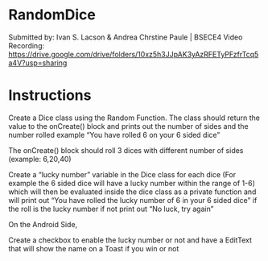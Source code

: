 # RandomDice
Submitted by: Ivan S. Lacson & Andrea Chrstine Paule | BSECE4
Video Recording: https://drive.google.com/drive/folders/10xz5h3JJpAK3yAzRFETyPFzfrTcq5a4V?usp=sharing

# Instructions
Create a Dice class using the Random Function. The class should return the value to the onCreate() block and prints out the number of sides and the number rolled example “You have rolled 6 on your 6 sided dice”

The onCreate() block should roll 3 dices with different number of sides (example: 6,20,40)

Create a “lucky number” variable in the Dice class for each dice (For example the 6 sided dice will have a lucky number within the range of 1-6) which will then be evaluated inside the dice class as a private function and will print out “You have rolled the lucky number of 6 in your 6 sided dice” if the roll is the lucky number if not print out “No luck, try again”

On the Android Side,

Create a checkbox to enable the lucky number or not and have a EditText that will show the name on a Toast if you win or not
